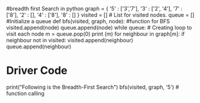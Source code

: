 #breadth first Search in python 
graph = { 
 '5' : ['3','7'], 
 '3' : ['2', '4'], 
 '7' : ['8'], 
 '2' : [], 
 '4' : ['8'], 
 '8' : [] 
 } 
 visited = [] # List for visited nodes. 
 queue = [] #Initialize a queue 
 def bfs(visited, graph, node): #function for BFS 
 visited.append(node) 
 queue.append(node) 
 while queue: # Creating loop to visit each node 
 m = queue.pop(0) 
 print (m) 
 for neighbour in graph[m]: 
 if neighbour not in visited: 
 visited.append(neighbour) 
 queue.append(neighbour) 
# Driver Code 
print("Following is the Breadth-First Search") 
bfs(visited, graph, '5') # function calling
